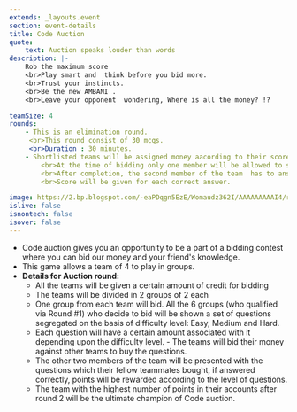 ```yaml
---
extends: _layouts.event
section: event-details
title: Code Auction
quote:
    text: Auction speaks louder than words 
description: |-
    Rob the maximum score 
    <br>Play smart and  think before you bid more. 
    <br>Trust your instincts.
    <br>Be the new AMBANI . 
    <br>Leave your opponent  wondering, Where is all the money? !?

teamSize: 4
rounds:
    - This is an elimination round.
     <br>This round consist of 30 mcqs.
     <br>Duration : 30 minutes.
    - Shortlisted teams will be assigned money aacording to their scores.
        <br>At the time of bidding only one member will be allowed to sit bid 
        <br>After completion, the second member of the team  has to answer the questions purchased by his/her team mate.
        <br>Score will be given for each correct answer.

image: https://2.bp.blogspot.com/-eaPDqgn5EzE/Womaudz362I/AAAAAAAAAI4/rUMNWiBG48gvtvgF6aNeTsD5b0iyCUcvgCLcBGAs/s1600/code-auction.png
islive: false
isnontech: false
isover: false
---
```

- Code auction gives you an opportunity to be a part of a bidding contest where you can bid our money and your friend's knowledge.
- This game allows a team of 4 to play in groups.
- **Details for Auction round:**
    - All the teams will be given a certain amount of credit for bidding
    - The teams will be divided in 2 groups of 2 each
    - One group from each team will bid. All the 6 groups (who qualified via Round #1) who decide to bid will be shown a set of questions segregated on the basis of difficulty level: Easy, Medium and Hard.
    - Each question will have a certain amount associated with it depending upon the difficulty level. - The teams will bid their money against other teams to buy the questions.
    - The other two members of the team will be presented with the questions which their fellow teammates bought, if answered correctly, points will be rewarded according to the level of questions.
    - The team with the highest number of points in their accounts after round 2 will be the ultimate champion of Code auction.